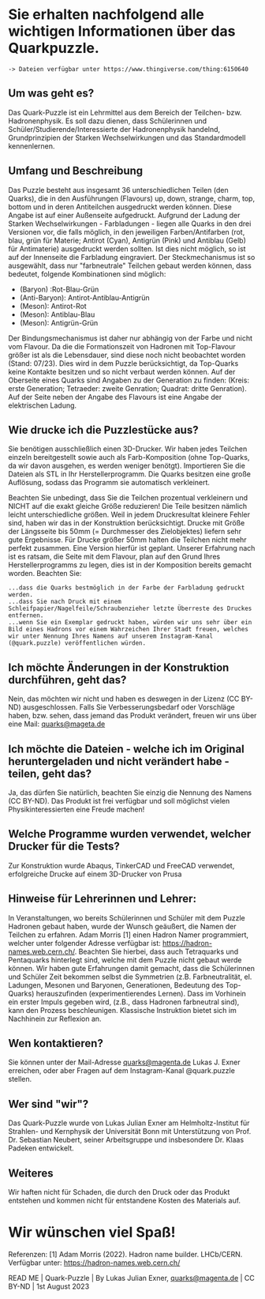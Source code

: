 
# Sie erhalten nachfolgend alle wichtigen Informationen über das Quarkpuzzle.
	-> Dateien verfügbar unter https://www.thingiverse.com/thing:6150640 

## Um was geht es?
Das Quark-Puzzle ist ein Lehrmittel aus dem Bereich der Teilchen- bzw. Hadronenphysik. Es soll dazu dienen, dass Schülerinnen und Schüler/Studierende/Interessierte der Hadronenphysik handelnd, Grundprinzipien der Starken Wechselwirkungen und das Standardmodell kennenlernen.

## Umfang und Beschreibung
Das Puzzle besteht aus insgesamt 36 unterschiedlichen Teilen (den Quarks), die in den Ausführungen (Flavours) up, down, strange, charm, top, bottom und in deren Antiteilchen ausgedruckt werden können. Diese Angabe ist auf einer Außenseite aufgedruckt.
Aufgrund der Ladung der Starken Wechselwirkungen - Farbladungen - liegen alle Quarks in den drei Versionen vor, die falls möglich, in den jeweiligen Farben/Antifarben (rot, blau, grün für Materie; Antirot (Cyan), Antigrün (Pink) und Antiblau (Gelb) für Antimaterie) ausgedruckt werden sollten. Ist dies nicht möglich, so ist auf der Innenseite die Farbladung eingraviert. 
Der Steckmechanismus ist so ausgewählt, dass nur "farbneutrale" Teilchen gebaut werden können, dass bedeutet, folgende Kombinationen sind möglich:

- (Baryon) :Rot-Blau-Grün			
- (Anti-Baryon): Antirot-Antiblau-Antigrün	
- (Meson): Antirot-Rot			
- (Meson): Antiblau-Blau			
- (Meson): Antigrün-Grün			

Der Bindungsmechanismus ist daher nur abhängig von der Farbe und nicht vom Flavour. Da die die Formationszeit von Hadronen mit Top-Flavour größer ist als die Lebensdauer, sind diese noch nicht beobachtet worden (Stand: 07/23). Dies wird in dem Puzzle berücksichtigt, da Top-Quarks keine Kontakte besitzen und so nicht verbaut werden können.
Auf der Oberseite eines Quarks sind Angaben zu der Generation zu finden: (Kreis: erste Generation; Tetraeder: zweite Genration; Quadrat: dritte Genration).
Auf der Seite neben der Angabe des Flavours ist eine Angabe der elektrischen Ladung.

## Wie drucke ich die Puzzlestücke aus?
Sie benötigen ausschließlich einen 3D-Drucker. Wir haben jedes Teilchen einzeln bereitgestellt sowie auch als Farb-Komposition (ohne Top-Quarks, da wir davon ausgehen, es werden weniger benötgt). Importieren Sie die Dateien als STL in Ihr Herstellerprogramm. Die Quarks besitzen eine große Auflösung, sodass das Programm sie automatisch verkleinert.

Beachten Sie unbedingt, dass Sie die Teilchen prozentual verkleinern und NICHT auf die exakt gleiche Größe reduzieren! Die Teile besitzen nämlich leicht unterschiedliche größen.
Weil in jedem Druckresultat kleinere Fehler sind, haben wir das in der Konstruktion berücksichtigt. Drucke mit Größe der Längsseite bis 50mm (= Durchmesser des Zielobjektes) liefern sehr gute Ergebnisse. Für Drucke größer 50mm halten die Teilchen nicht mehr perfekt zusammen. Eine Version hierfür ist geplant.
Unserer Erfahrung nach ist es ratsam, die Seite mit dem Flavour, plan auf den Grund Ihres Herstellerprogramms zu legen, dies ist in der Komposition bereits gemacht worden. 
Beachten Sie:

    ...dass die Quarks bestmöglich in der Farbe der Farbladung gedruckt werden. 
    ...dass Sie nach Druck mit einem Schleifpapier/Nagelfeile/Schraubenzieher letzte Überreste des Druckes entfernen.
    ...wenn Sie ein Exemplar gedruckt haben, würden wir uns sehr über ein Bild eines Hadrons vor einem Wahrzeichen Ihrer Stadt freuen, welches wir unter Nennung Ihres Namens auf unserem Instagram-Kanal (@quark.puzzle) veröffentlichen würden.

## Ich möchte Änderungen in der Konstruktion durchführen, geht das?
Nein, das möchten wir nicht und haben es deswegen in der Lizenz (CC BY-ND) ausgeschlossen. Falls Sie Verbesserungsbedarf oder Vorschläge haben, bzw. sehen, dass jemand das Produkt verändert, freuen wir uns über eine Mail: quarks@mageta.de

## Ich möchte die Dateien - welche ich im Original heruntergeladen und nicht verändert habe - teilen, geht das?
Ja, das dürfen Sie natürlich, beachten Sie einzig die Nennung des Namens (CC BY-ND). Das Produkt ist frei verfügbar und soll möglichst vielen Physikinteressierten eine Freude machen!

## Welche Programme wurden verwendet, welcher Drucker für die Tests?
Zur Konstruktion wurde Abaqus, TinkerCAD und FreeCAD verwendet,
erfolgreiche Drucke auf einem 3D-Drucker von Prusa 

## Hinweise für Lehrerinnen und Lehrer:
In Veranstaltungen, wo bereits Schülerinnen und Schüler mit dem Puzzle Hadronen gebaut haben, wurde der Wunsch geäußert, die Namen der Teilchen zu erfahren. Adam Morris [1] einen Hadron Namer programmiert, welcher unter folgender Adresse verfügbar ist: https://hadron-names.web.cern.ch/. Beachten Sie hierbei, dass auch Tetraquarks und Pentaquarks hinterlegt sind, welche mit dem Puzzle nicht gebaut werde können.
Wir haben gute Erfahrungen damit gemacht, dass die Schülerinnen und Schüler Zeit bekommen selbst die Symmetrien (z.B. Farbneutralität, el. Ladungen, Mesonen und Baryonen, Generationen, Bedeutung des Top-Quarks) herauszufinden (experimentierendes Lernen). Dass im Vorhinein ein erster Impuls gegeben wird, (z.B., dass Hadronen farbneutral sind), kann den Prozess beschleunigen. Klassische Instruktion bietet sich im Nachhinein zur Reflexion an. 

## Wen kontaktieren?
Sie können unter der Mail-Adresse quarks@magenta.de Lukas J. Exner erreichen, oder aber Fragen auf dem Instagram-Kanal @quark.puzzle stellen.

## Wer sind "wir"?
Das Quark-Puzzle wurde von Lukas Julian Exner am Helmholtz-Institut für Strahlen- und Kernphysik der Universität Bonn mit Unterstützung von Prof. Dr. Sebastian Neubert, seiner Arbeitsgruppe und insbesondere Dr. Klaas Padeken entwickelt.

## Weiteres
Wir haften nicht für Schaden, die durch den Druck oder das Produkt entstehen und kommen nicht für entstandene Kosten des Materials auf.

# Wir wünschen viel Spaß!

Referenzen: 
	[1] Adam Morris (2022). Hadron name builder. LHCb/CERN. Verfügbar unter: https://hadron-names.web.cern.ch/



READ ME | Quark-Puzzle | By Lukas Julian Exner, quarks@magenta.de | CC BY-ND | 1st August 2023